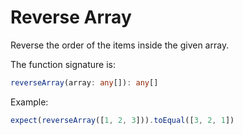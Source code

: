 # Reverse Array

Reverse the order of the items inside the given array.

The function signature is:

```typescript
reverseArray(array: any[]): any[]
```

Example:

```javascript
expect(reverseArray([1, 2, 3])).toEqual([3, 2, 1])
```
